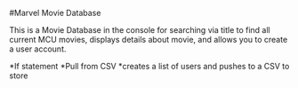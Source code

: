 #Marvel Movie Database

This is a Movie Database in the console for searching via title to find all current MCU movies, displays details about movie, and allows you to create a user account.

*If statement
*Pull from CSV
*creates a list of users and pushes to a CSV to store